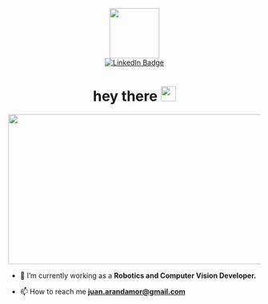 
<div id="header" align="center">
  <img src="https://media.giphy.com/media/v1.Y2lkPTc5MGI3NjExbnNkZzRvNnZtOHFsbW1odjFiNmhpNGJlaXU1Zms5a2JrdnR1ajJkeCZlcD12MV9pbnRlcm5hbF9naWZfYnlfaWQmY3Q9Zw/unQ3IJU2RG7DO/giphy.gif" width="100"/>
  <div id="badges">
  <a href="[your-linkedin-URL](https://www.linkedin.com/in/juanmoralesirs/?locale=en_US)">
    <img src="https://img.shields.io/badge/LinkedIn-blue?style=for-the-badge&logo=linkedin&logoColor=white" alt="LinkedIn Badge"/>
  </a>
  </div>
  <img src="https://komarev.com/ghpvc/?username=JDYeidi&style=flat-square&color=blue" alt=""/>
  <h1>
   hey there
  <img src="https://media.giphy.com/media/hvRJCLFzcasrR4ia7z/giphy.gif" width="30px"/>
  </h1>
</div>

<div align="center">
  <img src="https://media.giphy.com/media/v1.Y2lkPTc5MGI3NjExcmg3aWE1ZGhpaGdnaTdxdXNqOGwyYnp1ZzNhYWYzczI4M2JmZWh1aiZlcD12MV9pbnRlcm5hbF9naWZfYnlfaWQmY3Q9Zw/CjIYBczW2FeuHs8Yuj/giphy.gif" width="600" height="300"/>
</div>



- 🔭 I’m currently working as a **Robotics and Computer Vision Developer.**

- 📫 How to reach me **juan.arandamor@gmail.com**
